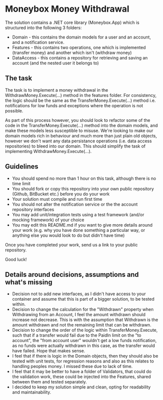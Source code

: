 # Moneybox Money Withdrawal

The solution contains a .NET core library (Moneybox.App) which is structured into the following 3 folders:

* Domain - this contains the domain models for a user and an account, and a notification service.
* Features - this contains two operations, one which is implemented (transfer money) and another which isn't (withdraw money)
* DataAccess - this contains a repository for retrieving and saving an account (and the nested user it belongs to)

## The task

The task is to implement a money withdrawal in the WithdrawMoney.Execute(...) method in the features folder. For consistency, the logic should be the same as the TransferMoney.Execute(...) method i.e. notifications for low funds and exceptions where the operation is not possible. 

As part of this process however, you should look to refactor some of the code in the TransferMoney.Execute(...) method into the domain models, and make these models less susceptible to misuse. We're looking to make our domain models rich in behaviour and much more than just plain old objects, however we don't want any data persistance operations (i.e. data access repositories) to bleed into our domain. This should simplify the task of implementing WithdrawMoney.Execute(...).

## Guidelines

* You should spend no more than 1 hour on this task, although there is no time limit
* You should fork or copy this repository into your own public repository (Github, BitBucket etc.) before you do your work
* Your solution must compile and run first time
* You should not alter the notification service or the the account repository interfaces
* You may add unit/integration tests using a test framework (and/or mocking framework) of your choice
* You may edit this README.md if you want to give more details around your work (e.g. why you have done something a particular way, or anything else you would look to do but didn't have time)

Once you have completed your work, send us a link to your public repository.

Good luck!

## Details around decisions, assumptions and what's missing

* Decision not to add new interfaces, as I didn't have access to your container and assume that this is part of a bigger solution, to be tested within.
* Decision to change the calculation for the "Withdrawn" property when Withdrawing from an Account, I feel the amount withdrawn should increase not decrease. This is with the assumption that Withdrawn is the amount withdrawn and not the remaining limit that can be withdrawn.
* Decision to change the order of the logic within TransferMoney.Execute, such that if a transfer would fail due to the PaidIn limit on the "to account", the "from account user" wouldn't get a low funds notification, as no funds were actually withdrawn in this case, as the transfer would have failed. Hope that makes sense.
* I feel that if there is logic in the Domain objects, then they should also be tested with unit tests, for regression reasons and also as this relates to handling peoples money. I missed these due to lack of time.
* I feel that it may be better to have a folder of Validators, that could do the validation work, these could be injected into the Features, shared between them and tested separately.
* I decided to keep my solution simple and clean, opting for readability and maintainability.
